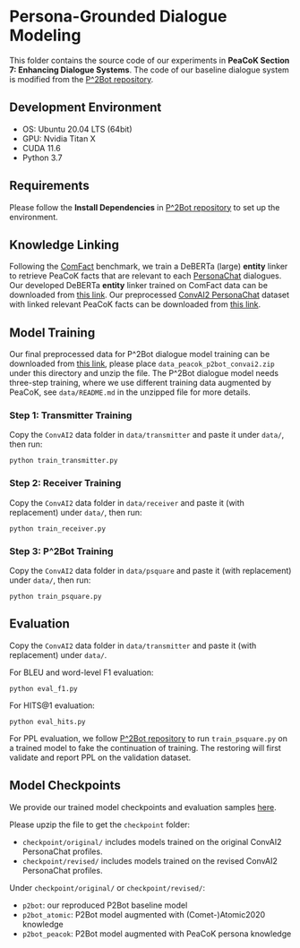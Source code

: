 
# Persona-Grounded Dialogue Modeling

This folder contains the source code of our experiments in **PeaCoK Section 7: Enhancing Dialogue Systems**.
The code of our baseline dialogue system is modified from the [P^2Bot repository](https://github.com/SivilTaram/Persona-Dialogue-Generation).

## Development Environment

- OS: Ubuntu 20.04 LTS (64bit)
- GPU: Nvidia Titan X
- CUDA 11.6
- Python 3.7

## Requirements

Please follow the **Install Dependencies** in [P^2Bot repository](https://github.com/SivilTaram/Persona-Dialogue-Generation) to set up the environment.

## Knowledge Linking

Following the [ComFact](https://github.com/Silin159/ComFact) benchmark, we train a DeBERTa (large) **entity** linker to retrieve PeaCoK facts that are relevant to each [PersonaChat](https://arxiv.org/abs/1801.07243) dialogues.
Our developed DeBERTa **entity** linker trained on ComFact data can be downloaded from [this link](https://drive.google.com/file/d/1GHa3N7AbHLQSnhIsywmRLn003mN5NLTo/view?usp=sharing).
Our preprocessed [ConvAI2 PersonaChat](https://arxiv.org/pdf/1902.00098v1.pdf) dataset with linked relevant PeaCoK facts can be downloaded from [this link](https://drive.google.com/file/d/158NluWqUSVMEUUjKh1CxuG5IKAK8VO9r/view?usp=sharing).

## Model Training

Our final preprocessed data for P^2Bot dialogue model training can be downloaded from [this link](https://drive.google.com/file/d/1kdE5aW9o2Lz58CaD2uLnTuKdzsLcxwPQ/view?usp=sharing), please place `data_peacok_p2bot_convai2.zip` under this directory and unzip the file.
The P^2Bot dialogue model needs three-step training, where we use different training data augmented by PeaCoK, see `data/README.md` in the unzipped file for more details.

### Step 1: Transmitter Training

Copy the `ConvAI2` data folder in `data/transmitter` and paste it under `data/`, then run:
```
python train_transmitter.py
```

### Step 2: Receiver Training

Copy the `ConvAI2` data folder in `data/receiver` and paste it (with replacement) under `data/`, then run:
```
python train_receiver.py
```

### Step 3: P^2Bot Training

Copy the `ConvAI2` data folder in `data/psquare` and paste it (with replacement) under `data/`, then run:
```
python train_psquare.py
```

## Evaluation

Copy the `ConvAI2` data folder in `data/transmitter` and paste it (with replacement) under `data/`.

For BLEU and word-level F1 evaluation:
```
python eval_f1.py
```

For HITS@1 evaluation:
```
python eval_hits.py
```

For PPL evaluation, we follow [P^2Bot repository](https://github.com/SivilTaram/Persona-Dialogue-Generation) to run `train_psquare.py` on a trained model to fake the continuation of training.
The restoring will first validate and report PPL on the validation dataset.

## Model Checkpoints

We provide our trained model checkpoints and evaluation samples [here](https://drive.google.com/file/d/1e-PXv-w7ODUA_xuIUBsaqw0mjxuWOLGt/view?usp=sharing).

Please upzip the file to get the `checkpoint` folder:
- `checkpoint/original/` includes models trained on the original ConvAI2 PersonaChat profiles.
- `checkpoint/revised/` includes models trained on the revised ConvAI2 PersonaChat profiles.

Under `checkpoint/original/` or `checkpoint/revised/`:
- `p2bot`: our reproduced P2Bot baseline model
- `p2bot_atomic`: P2Bot model augmented with (Comet-)Atomic2020 knowledge
- `p2bot_peacok`: P2Bot model augmented with PeaCoK persona knowledge
